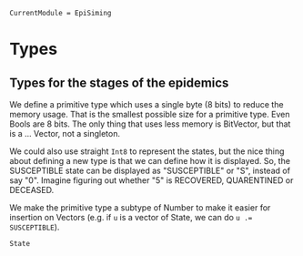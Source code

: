 ```@meta
CurrentModule = EpiSiming
```

# Types

## Types for the stages of the epidemics

We define a primitive type which uses a single byte (8 bits) to reduce the memory usage. That is the smallest possible size for a primitive type. Even Bools are 8 bits. The only thing that uses less memory is BitVector, but that is a ... Vector, not a singleton.

We could also use straight `Int8` to represent the states, but the nice thing about defining a new type is that we can define how it is displayed. So, the SUSCEPTIBLE state can be displayed as "SUSCEPTIBLE" or "S", instead of say "0". Imagine figuring out whether "5" is RECOVERED, QUARENTINED or DECEASED.

We make the primitive type a subtype of Number to make it easier for insertion on Vectors (e.g. if `u` is a vector of State, we can do `u .= SUSCEPTIBLE`).

```@docs
State
```
